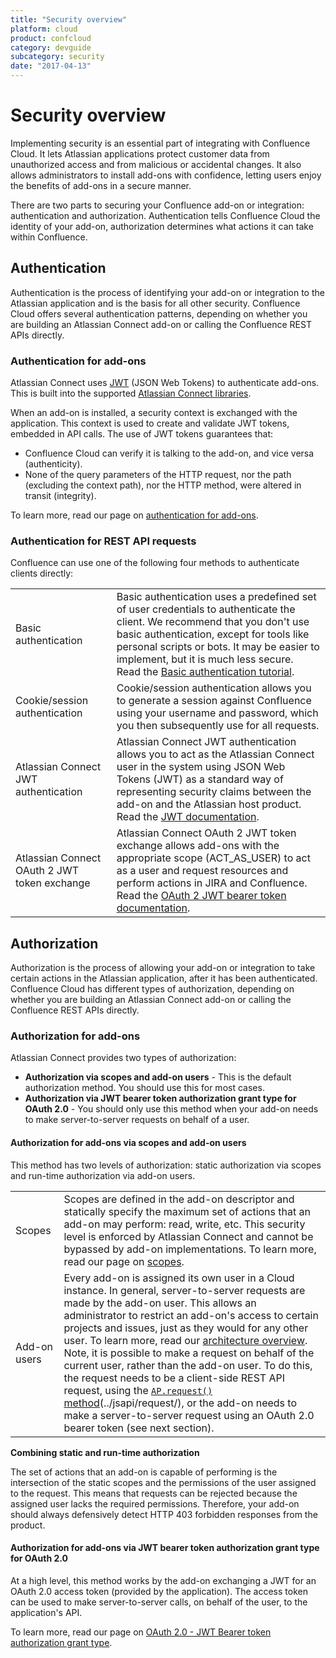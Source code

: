 ```yaml
---
title: "Security overview"
platform: cloud
product: confcloud
category: devguide
subcategory: security
date: "2017-04-13"
---
```

# Security overview

Implementing security is an essential part of integrating with Confluence Cloud. It lets Atlassian applications protect customer data from unauthorized access and from malicious or accidental changes. It also allows administrators to install add-ons with confidence, letting users enjoy the benefits of add-ons in a secure manner.

There are two parts to securing your Confluence add-on or integration: authentication and authorization. Authentication tells Confluence Cloud the identity of your add-on, authorization determines what actions it can take within Confluence.

## Authentication

Authentication is the process of identifying your add-on or integration to the Atlassian application and is the basis for all other security. Confluence Cloud offers several authentication patterns, depending on whether you are building an Atlassian Connect add-on or calling the Confluence REST APIs directly.

### Authentication for add-ons

Atlassian Connect uses [JWT](https://jwt.io/) (JSON Web Tokens) to authenticate add-ons. This is built into the supported [Atlassian Connect libraries](/cloud/jira/platform/frameworks-and-tools/).

When an add-on is installed, a security context is exchanged with the application. This context is used to create and validate JWT tokens, embedded in API calls. The use of JWT tokens guarantees that:

* Confluence Cloud can verify it is talking to the add-on, and vice versa (authenticity).
* None of the query parameters of the HTTP request, nor the path (excluding the context path), nor the HTTP method, were altered in transit (integrity).

To learn more, read our page on [authentication for add-ons](/cloud/confluence/authentication-for-add-ons).

### Authentication for REST API requests

Confluence can use one of the following four methods to authenticate clients directly: 

|  |  |
|------------------------------------------------------|----------------------------------------------------------------------------------------------------------------------------------------------------------------------------------------------------------------------------------------------------------------------------|
| Basic authentication | Basic authentication uses a predefined set of user credentials to authenticate the client. We recommend that you don't use basic authentication, except for tools like personal scripts or bots. It may be easier to implement, but it is much less secure. <br>Read the [Basic authentication tutorial](/cloud/confluence/basic-auth-for-rest-apis). |
| Cookie/session authentication | Cookie/session authentication allows you to generate a session against Confluence using your username and password, which you then subsequently use for all requests. |
| Atlassian Connect JWT authentication | Atlassian Connect JWT authentication allows you to act as the Atlassian Connect user in the system using JSON Web Tokens (JWT) as a standard way of representing security claims between the add-on and the Atlassian host product. <br>Read the [JWT documentation](/cloud/confluence/understanding-jwt/). |
| Atlassian Connect OAuth 2 JWT token exchange | Atlassian Connect OAuth 2 JWT token exchange allows add-ons with the appropriate scope (ACT_AS_USER) to act as a user and request resources and perform actions in JIRA and Confluence. <br>Read the [OAuth 2 JWT bearer token documentation](/cloud/confluence/oauth-2-jwt-bearer-tokens-for-add-ons/). |

## Authorization

Authorization is the process of allowing your add-on or integration to take certain actions in the Atlassian application, after it has been authenticated. Confluence Cloud has different types of authorization, depending on whether you are building an Atlassian Connect add-on or calling the Confluence REST APIs directly.

### Authorization for add-ons

Atlassian Connect provides two types of authorization: 

*   **Authorization via scopes and add-on users** - This is the default authorization method. You should use this for most cases.
*   **Authorization via JWT bearer token authorization grant type for OAuth 2.0** - You should only use this method when your add-on needs to make server-to-server requests on behalf of a user.

#### Authorization for add-ons via scopes and add-on users

This method has two levels of authorization: static authorization via scopes and run-time authorization via add-on users. 

| | |
|--------------|---------------------------------------------------------------------------------------------------------------------------------------------------------------------------------------------------------------------------------------------------------------------------------------------------------------------------------------------------------------------------------------------------------------------------------------------------------------------------------------------------------------------------------------------------------------------------------------------------------------------------------------------|
| Scopes       | Scopes are defined in the add-on descriptor and statically specify the maximum set of actions that an add-on may perform: read, write, etc. This security level is enforced by Atlassian Connect and cannot be bypassed by add-on implementations. To learn more, read our page on [scopes](/cloud/jira/platform/scopes/). |
| Add-on users | Every add-on is assigned its own user in a Cloud instance. In general, server-to-server requests are made by the add-on user. This allows an administrator to restrict an add-on's access to certain projects and issues, just as they would for any other user. To learn more, read our [architecture overview](/cloud/jira/platform/architecture-overview/). <br> Note, it is possible to make a request on behalf of the current user, rather than the add-on user. To do this, the request needs to be a client-side REST API request, using the [`AP.request()` method](/cloud/jira/platform/jira-cloud-platform-rest-api/)(../jsapi/request/), or the add-on needs to make a server-to-server request using an OAuth 2.0 bearer token (see next section). |

<div class="aui-message tip">
    <div class="icon"></div>
    <p class="title">
        <strong>Combining static and run-time authorization</strong>
    </p>
    <p>
    The set of actions that an add-on is capable of performing is the intersection of the static scopes and the permissions of the user assigned to the request. This means that requests can be rejected because the assigned user lacks the required permissions. Therefore, your add-on should always defensively detect HTTP 403 forbidden responses from the product.
    </p>
</div>

#### Authorization for add-ons via JWT bearer token authorization grant type for OAuth 2.0

At a high level, this method works by the add-on exchanging a JWT for an OAuth 2.0 access token (provided by the application). The access token can be used to make server-to-server calls, on behalf of the user, to the application's API.

To learn more, read our page on [OAuth 2.0 - JWT Bearer token authorization grant type](/cloud/confluence/oauth-2-jwt-bearer-tokens-for-add-ons).  


